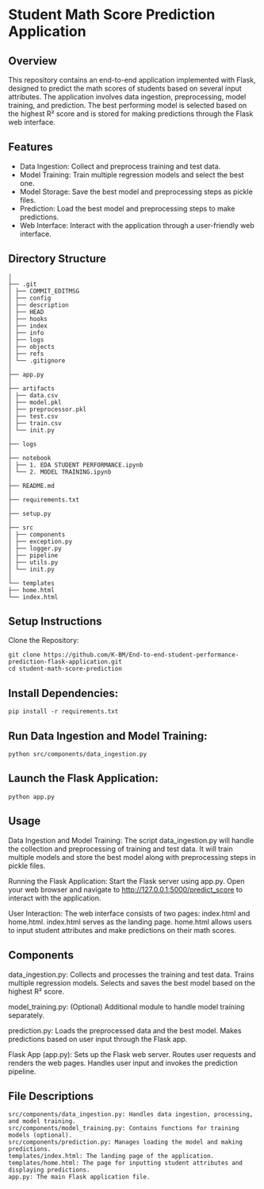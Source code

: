 # Student Math Score Prediction Application

## Overview

This repository contains an end-to-end application implemented with Flask, designed to predict the math scores of students based on several input attributes. The application involves data ingestion, preprocessing, model training, and prediction. The best performing model is selected based on the highest R² score and is stored for making predictions through the Flask web interface.

## Features

- Data Ingestion: Collect and preprocess training and test data.
- Model Training: Train multiple regression models and select the best one.
- Model Storage: Save the best model and preprocessing steps as pickle files.
- Prediction: Load the best model and preprocessing steps to make predictions.
- Web Interface: Interact with the application through a user-friendly web interface.

## Directory Structure

```
│
├── .git
│ ├── COMMIT_EDITMSG
│ ├── config
│ ├── description
│ ├── HEAD
│ ├── hooks
│ ├── index
│ ├── info
│ ├── logs
│ ├── objects
│ ├── refs
│ └── .gitignore
│
├── app.py
│
├── artifacts
│ ├── data.csv
│ ├── model.pkl
│ ├── preprocessor.pkl
│ ├── test.csv
│ ├── train.csv
│ └── init.py
│
├── logs
│
├── notebook
│ ├── 1. EDA STUDENT PERFORMANCE.ipynb
│ └── 2. MODEL TRAINING.ipynb
│
├── README.md
│
├── requirements.txt
│
├── setup.py
│
├── src
│ ├── components
│ ├── exception.py
│ ├── logger.py
│ ├── pipeline
│ ├── utils.py
│ └── init.py
│
└── templates
├── home.html
└── index.html
```

## Setup Instructions

Clone the Repository:

    git clone https://github.com/K-BM/End-to-end-student-performance-prediction-flask-application.git
    cd student-math-score-prediction

## Install Dependencies:

    pip install -r requirements.txt

## Run Data Ingestion and Model Training:
    python src/components/data_ingestion.py

## Launch the Flask Application:

    python app.py

## Usage

Data Ingestion and Model Training:
The script data_ingestion.py will handle the collection and preprocessing of training and test data. It will train multiple models and store the best model along with preprocessing steps in pickle files.

Running the Flask Application:
  Start the Flask server using app.py. Open your web browser and navigate to http://127.0.0.1:5000/predict_score to interact with the application.

User Interaction:
  The web interface consists of two pages: index.html and home.html.
  index.html serves as the landing page.
  home.html allows users to input student attributes and make predictions on their math scores.

## Components

data_ingestion.py:
        Collects and processes the training and test data.
        Trains multiple regression models.
        Selects and saves the best model based on the highest R² score.

model_training.py:
        (Optional) Additional module to handle model training separately.

prediction.py:
        Loads the preprocessed data and the best model.
        Makes predictions based on user input through the Flask app.

Flask App (app.py):
        Sets up the Flask web server.
        Routes user requests and renders the web pages.
        Handles user input and invokes the prediction pipeline.

## File Descriptions

    src/components/data_ingestion.py: Handles data ingestion, processing, and model training.
    src/components/model_training.py: Contains functions for training models (optional).
    src/components/prediction.py: Manages loading the model and making predictions.
    templates/index.html: The landing page of the application.
    templates/home.html: The page for inputting student attributes and displaying predictions.
    app.py: The main Flask application file.